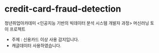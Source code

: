 # credit-card-fraud-detection
청년취업아카데미 &lt;인공지능 기반의 빅데이터 분석 시스템 개발자 과정> 머신러닝 토이 프로젝트

- 주제 : 신용카드 이상 사용 감지입니다.
- 캐글데이터 사용하였습니다.
